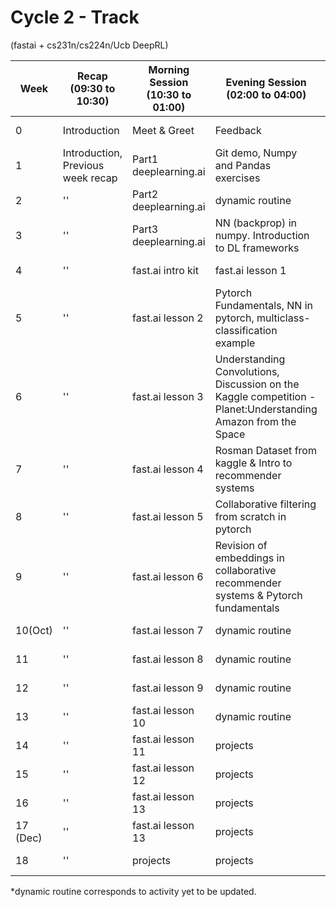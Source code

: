 # Cycle 2 - Track 
(fastai + cs231n/cs224n/Ucb DeepRL)

|Week|Recap (09:30 to 10:30)| Morning Session (10:30 to 01:00)| Evening Session (02:00 to 04:00) | Blog |
|---|----|---|---|---|
|0| Introduction | Meet & Greet | Feedback | [Session 0](https://medium.com/ai-saturdays/ai-saturdays-bangalore-chapter-meet-and-greet-session-week-0-b0cf77e4ef70) |
| 1  | Introduction, Previous week recap| Part1 deeplearning.ai  | Git demo, Numpy and Pandas exercises| [Session 1](https://medium.com/ai-saturdays/ai-saturdays-bangalore-chapter-week-1-reflections-35e3a91582e2) |
| 2 | ''|Part2 deeplearning.ai  | dynamic routine | [Session 2](https://medium.com/ai-saturdays/ai-saturdays-bangalore-chapter-week-2-reflections-1ab9d3205e0a?sk) |
| 3  | ''| Part3 deeplearning.ai  |  NN (backprop) in numpy. Introduction to DL frameworks | [Session 3](https://medium.com/ai-saturdays/ai-saturdays-week-3-its-not-too-late-58dde32148e9) |
| 4  |'' |fast.ai intro kit  | fast.ai lesson 1 | [Session 4](https://medium.com/@anweshsatapathy/ai-saturdays-bangalore-chapter-week-4-reflections-d2ebf4657c36) |
| 5  |'' | fast.ai lesson 2 |  Pytorch Fundamentals, NN in pytorch, multiclass-classification example | Session 5 |
| 6  | ''| fast.ai lesson 3 |  Understanding Convolutions, Discussion on the Kaggle competition - Planet:Understanding Amazon from the Space|[Session 6](https://medium.com/ai-saturdays/ai-saturdays-bangalore-chapter-everything-about-convolutions-week-6-390b694bf210	) |
| 7  | ''|fast.ai lesson 4  | Rosman Dataset from kaggle & Intro to recommender systems |Session 7 |
| 8  | ''| fast.ai lesson 5 | Collaborative filtering from scratch in pytorch |Session 8 |
| 9  | ''| fast.ai lesson 6 | Revision of embeddings in collaborative recommender systems & Pytorch fundamentals |Session 9 |
| 10(Oct)  | ''|fast.ai lesson 7  | dynamic routine  |Session 10 |
|  11  |'' |fast.ai lesson 8 | dynamic routine  |Session 11 |
|  12 |'' |fast.ai lesson 9 | dynamic routine  |Session 12 |
|  13 |'' |fast.ai lesson 10 | dynamic routine  |Session 13 |
|  14 |'' |fast.ai lesson 11 | projects |Session 14 |
|  15 |'' |fast.ai lesson 12 | projects |Session 15 |
|  16 |'' |fast.ai lesson 13 | projects  |Session 16 |
|  17 (Dec)|'' |fast.ai lesson 13 | projects  |Session 17 |
|18 |''|projects |projects| Session 18 |


*dynamic routine corresponds to activity yet to be updated.
